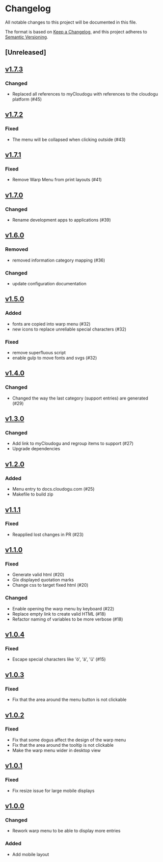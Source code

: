 # Changelog
All notable changes to this project will be documented in this file.

The format is based on [Keep a Changelog](https://keepachangelog.com/en/1.0.0/),
and this project adheres to [Semantic Versioning](https://semver.org/spec/v2.0.0.html).

## [Unreleased]

## [v1.7.3](https://github.com/cloudogu/warp-menu/releases/tag/v1.7.3)
### Changed
- Replaced all references to myCloudogu with references to the cloudogu platform (#45)

## [v1.7.2](https://github.com/cloudogu/warp-menu/releases/tag/v1.7.2)
### Fixed
- The menu will be collapsed when clicking outside (#43)

## [v1.7.1](https://github.com/cloudogu/warp-menu/releases/tag/v1.7.1)
### Fixed
- Remove Warp Menu from print layouts (#41)

## [v1.7.0](https://github.com/cloudogu/warp-menu/releases/tag/v1.7.0)
### Changed
- Rename development apps to applications (#39)

## [v1.6.0](https://github.com/cloudogu/warp-menu/releases/tag/v1.6.0)
### Removed
- removed information category mapping (#36) 
### Changed
- update configuration documentation

## [v1.5.0](https://github.com/cloudogu/warp-menu/releases/tag/v1.5.0)
### Added
- fonts are copied into warp menu (#32)
- new icons to replace unreliable special characters (#32)

### Fixed
- remove superfluous script
- enable gulp to move fonts and svgs (#32)

## [v1.4.0](https://github.com/cloudogu/warp-menu/releases/tag/v1.4.0)
### Changed
- Changed the way the last category (support entries) are generated (#29)

## [v1.3.0](https://github.com/cloudogu/warp-menu/releases/tag/v1.3.0)
### Changed
- Add link to myCloudogu and regroup items to support (#27)
- Upgrade dependencies

## [v1.2.0](https://github.com/cloudogu/warp-menu/releases/tag/v1.2.0)
### Added
- Menu entry to docs.cloudogu.com (#25)
- Makefile to build zip

## [v1.1.1](https://github.com/cloudogu/warp-menu/releases/tag/v1.1.1)
### Fixed
- Reapplied lost changes in PR (#23)

## [v1.1.0](https://github.com/cloudogu/warp-menu/releases/tag/v1.1.0)
### Fixed
- Generate valid html (#20)
- Gix displayed quotation marks
- Change css to target fixed html (#20)

### Changed
- Enable opening the warp menu by keyboard (#22)
- Replace empty link to create valid HTML (#18)
- Refactor naming of variables to be more verbose (#18)

## [v1.0.4](https://github.com/cloudogu/warp-menu/releases/tag/v1.0.4)
### Fixed
- Escape special characters like 'ö', 'ä', 'ü' (#15)

## [v1.0.3](https://github.com/cloudogu/warp-menu/releases/tag/v1.0.3)
### Fixed
- Fix that the area around the menu button is not clickable

## [v1.0.2](https://github.com/cloudogu/warp-menu/releases/tag/v1.0.2)
### Fixed
- Fix that some dogus affect the design of the warp menu
- Fix that the area around the tooltip is not clickable
- Make the warp menu wider in desktop view

## [v1.0.1](https://github.com/cloudogu/warp-menu/releases/tag/v1.0.1)
### Fixed
- Fix resize issue for large mobile displays

## [v1.0.0](https://github.com/cloudogu/warp-menu/releases/tag/v1.0.0)
### Changed
- Rework warp menu to be able to display more entries

### Added
- Add mobile layout
